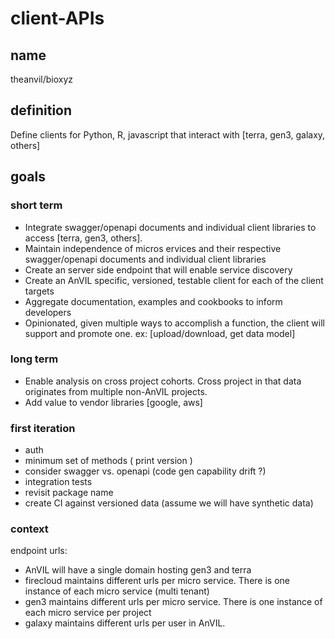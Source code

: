 # client-APIs

## name

theanvil/bioxyz

## definition

Define clients for Python, R, javascript that interact with [terra, gen3, galaxy, others]

## goals

### short term

* Integrate swagger/openapi documents and individual client libraries to access [terra, gen3, others].
* Maintain independence of micros ervices and their respective swagger/openapi documents and individual client libraries
* Create an server side endpoint that will enable service discovery
* Create an AnVIL specific, versioned, testable client for each of the client targets
* Aggregate documentation, examples and cookbooks to inform developers
* Opinionated, given multiple ways to accomplish a function, the client will support and promote one. ex: [upload/download, get data model]

### long term

* Enable analysis on cross project cohorts.  Cross project in that data originates from multiple non-AnVIL projects.
* Add value to vendor libraries [google, aws]  

### first iteration

* auth
* minimum set of methods ( print version )
* consider swagger vs. openapi (code gen capability drift ?)
* integration tests
* revisit package name
* create CI against versioned data (assume we will have synthetic data)

### context

endpoint urls:
  * AnVIL will have a single domain hosting gen3 and terra
  * firecloud maintains different urls per micro service.  There is one instance of each micro service (multi tenant)
  * gen3 maintains different urls per micro service.  There is one instance of each micro service per project
  * galaxy maintains different urls per user in AnVIL.
